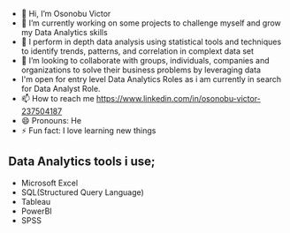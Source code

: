- 👋 Hi, I’m Osonobu Victor
- 👀 I’m currently working on some projects to challenge myself and grow my Data Analytics skills
- 🌱 I perform in depth data analysis using statistical tools and techniques to identify trends, patterns, and correlation in complext data set
- 💞️ I’m looking to collaborate with groups, individuals, companies and organizations to solve their business problems by leveraging data
-   I'm open for entry level Data Analytics Roles as i am currently in search for Data Analyst Role.
- 📫 How to reach me https://www.linkedin.com/in/osonobu-victor-237504187
- 😄 Pronouns: He
- ⚡ Fun fact: I love learning new things
  
 ## Data Analytics tools i use;
- Microsoft Excel
-  SQL(Structured Query Language)
-  Tableau
-  PowerBI
-  SPSS

<!---
Victor123-PC/Victor123-PC is a ✨ special ✨ repository because its `README.md` (this file) appears on your GitHub profile.
You can click the Preview link to take a look at your changes.
--->
